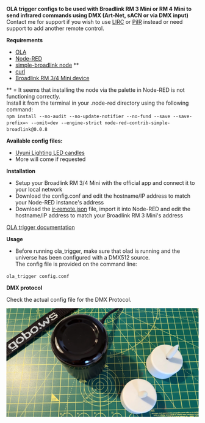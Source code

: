 **OLA trigger configs to be used with Broadlink RM 3 Mini or RM 4 Mini to send infrared commands using DMX (Art-Net, sACN or via DMX input)**  
Contact me for support if you wish to use [LIRC](https://www.lirc.org/) or [PiIR](https://pypi.org/project/PiIR/) instead or need support to add another remote control.




**Requirements**

* [OLA](https://www.openlighting.org/ola)
* [Node-RED](https://nodered.org)
* [simple-broadlink node](https://flows.nodered.org/node/node-red-contrib-simple-broadlink) **
* [curl](https://curl.haxx.se)
* [Broadlink RM 3/4 Mini device](https://www.ibroadlink.com)

  
** = It seems that installing the node via the palette in Node-RED is not functioning correctly.  
Install it from the terminal in your .node-red directory using the following command:  
`npm install --no-audit --no-update-notifier --no-fund --save --save-prefix=~ --omit=dev --engine-strict node-red-contrib-simple-broadlink@0.0.8`  

**Available config files:** 

* [Uyuni Lighting LED candles](uyuni/uyuni.conf)
* More will come if requested

**Installation**

* Setup your Broadlink RM 3/4 Mini with the official app and connect it to your local network
* Download the config.conf and edit the hostname/IP address to match your Node-RED instance's address
* Download the [ir-remote.json](ir-remote.json) file, import it into Node-RED and edit the hostname/IP address to match your Broadlink RM 3 Mini's address

[OLA trigger documentation](https://www.openlighting.org/ola/advanced-topics/ola-dmx-trigger/)

**Usage** 

* Before running ola_trigger, make sure that olad is running and the universe has been configured with a DMX512 source.  
The config file is provided on the command line:

`ola_trigger config.conf`

**DMX protocol** 

Check the actual config file for the DMX Protocol.  

![Uyuni LED candles and Broadlink RM3 Mini](https://raw.githubusercontent.com/gobo-ws/ola-trigger-ir-dmx/main/images/uyuni.webp)
